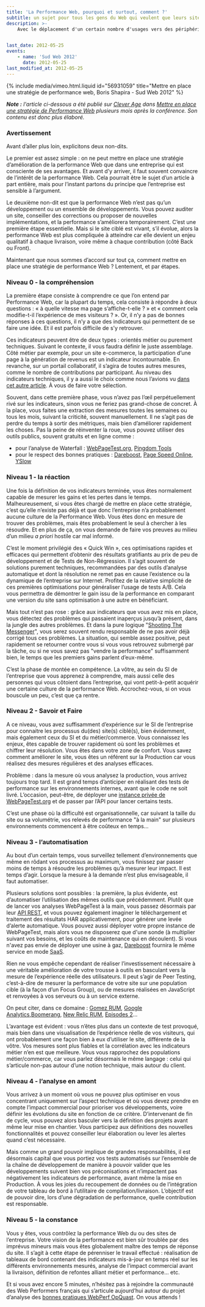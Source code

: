```yaml
---
title: 'La Performance Web, pourquoi et surtout, comment ?'
subtitle: un sujet pour tous les gens du Web qui veulent que leurs sites aillent plus vite
description: >-
    Avec le déplacement d'un certain nombre d'usages vers des périphérique nomades (téléphones, montres, appareils connectés), la fluidité d'utilisation devient une problématique critique. La performance Web est une des composantes de cette fluidité. Nous verrons ensemble comment l'optimiser. Ceci étant, suivant l’organisation et la culture de votre entreprise, conserver ce gain dans le temps peut être délicat et tenir davantage de la conduite du changement que de l’identification et l'implémentation d'optimisations.


last_date: 2012-05-25
events:
    - name: 'Sud Web 2012'
      date: 2012-05-25
last_modified_at: 2012-05-25
---
```


{% include media/vimeo.html.liquid id="56931059" title="Mettre en place une strat&eacute;gie de performance web, Boris Shapira - Sud Web 2012" %}

<em class="emphasis">**Note&nbsp;:** l'article ci-dessous a été publié sur [Clever Age](https://www.clever-age.com/fr/) dans [Mettre en place une stratégie de Performance Web](https://blog.clever-age.com/fr/2012/11/16/comment-mettre-en-place-une-strategie-de-performance-web/) plusieurs mois après la conférence. Son contenu est donc plus élaboré.</em>

### Avertissement

Avant d’aller plus loin, explicitons deux non-dits.

Le premier est assez simple : on ne peut mettre en place une stratégie d’amélioration de la performance Web que dans une entreprise qui est consciente de ses avantages. Et avant d’y arriver, il faut souvent convaincre de l’intérêt de la performance Web. Cela pourrait être le sujet d’un article à part entière, mais pour l’instant partons du principe que l’entreprise est sensible à l’argument.

Le deuxième non-dit est que la performance Web n’est pas qu’un développement ou un ensemble de développements. Vous pouvez auditer un site, conseiller des corrections ou proposer de nouvelles implémentations, et la performance s’améliorera temporairement. C’est une première étape essentielle. Mais si le site ciblé est vivant, s’il évolue, alors la performance Web est plus compliquée à atteindre car elle devient un enjeu qualitatif à chaque livraison, voire même à chaque contribution (côté Back ou Front).

Maintenant que nous sommes d’accord sur tout ça, comment mettre en place une stratégie de performance Web ? Lentement, et par étapes.

### Niveau 0 - la compréhension

La première étape consiste à comprendre ce que l’on entend par Performance Web, car la plupart du temps, cela consiste à répondre à deux questions : « à quelle vitesse ma page s’affiche-t-elle ? » et « comment cela modifie-t-il l’expérience de mes visiteurs ? ». Or, il n’y a pas de bonnes réponses à ces questions, il n’y a que des indicateurs qui permettent de se faire une idée. Et il est parfois difficile de s’y retrouver.

Ces indicateurs peuvent être de deux types : orientés métier ou purement techniques. Suivant le contexte, il vous faudra définir le juste assemblage. Côté métier par exemple, pour un site e-commerce, la participation d’une page à la génération de revenus est un indicateur incontournable. En revanche, sur un portail collaboratif, il s’agira de toutes autres mesures, comme le nombre de contributions par participant. Au niveau des indicateurs techniques, il y a aussi le choix comme nous l’avions vu [dans cet autre article](https://blog.clever-age.com/fr/2012/07/31/webperf-a-quelle-vitesse-ma-page-se-charge-t-elle/). À vous de faire votre sélection.

Souvent, dans cette première phase, vous n’avez pas l’œil perpétuellement rivé sur les indicateurs, sinon vous ne feriez pas grand-chose de concret. À la place, vous faites une extraction des mesures toutes les semaines ou tous les mois, suivant la criticité, souvent manuellement. Il ne s’agit pas de perdre du temps à sortir des métriques, mais bien d’améliorer rapidement les choses. Pas la peine de réinventer la roue, vous pouvez utiliser des outils publics, souvent gratuits et en ligne comme :

-   pour l’analyse de Waterfall : [WebPageTest.org](https://www.webpagetest.org/), [Pingdom Tools](https://tools.pingdom.com/fpt/)
-   pour le respect des bonnes pratiques : [Dareboost](https://www.dareboost.com/ 'Analyse de site Web, Test de Performance et Audit qualité - DareBoost'), [Page Speed Online](https://developers.google.com/speed/pagespeed/insights/), [YSlow](https://developer.yahoo.com/yslow/)

### Niveau 1 - la réaction

Une fois la définition de vos indicateurs terminée, vous êtes normalement capable de mesurer les gains et les pertes dans le temps. Malheureusement, si vous êtes chargé de mettre en place cette stratégie, c’est qu’elle n’existe pas déjà et que donc l’entreprise n’a probablement aucune culture de la Performance Web. Vous êtes donc en mesure de trouver des problèmes, mais êtes probablement le seul à chercher à les résoudre. Et en plus de ça, on vous demande de faire vos preuves au milieu d’un milieu _a priori_ hostile car mal informé.

C’est le moment privilégié des « Quick Win », ces optimisations rapides et efficaces qui permettent d’obtenir des résultats gratifiants au prix de peu de développement et de Tests de Non-Régression. Il s’agit souvent de solutions purement techniques, recommandées par des outils d’analyse automatique et dont la résolution ne remet pas en cause l’existence ou la dynamique de l’entreprise sur Internet. Profitez de la relative simplicité de ces premières optimisations pour généraliser l’usage de tests A/B. Cela vous permettra de démontrer le gain issu de la performance en comparant une version du site sans optimisation à une autre en bénéficiant.

Mais tout n’est pas rose : grâce aux indicateurs que vous avez mis en place, vous détectez des problèmes qui passaient inaperçus jusqu’à présent, dans la jungle des autres problèmes. Et dans la pure logique "[Shooting The Messenger](https://en.wikipedia.org/wiki/Shooting_the_messenger)", vous serez souvent rendu responsable de ne pas avoir déjà corrigé tous ces problèmes. La situation, qui semble assez positive, peut rapidement se retourner contre vous si vous vous retrouvez submergé par la tâche, ou si ne vous savez pas "vendre la performance" suffisamment bien, le temps que les premiers gains parlent d’eux-même.

C’est la phase de montée en compétence. La vôtre, au sein du SI de l’entreprise que vous apprenez à comprendre, mais aussi celle des personnes qui vous côtoient dans l’entreprise, qui vont petit-à-petit acquérir une certaine culture de la performance Web. Accrochez-vous, si on vous bouscule un peu, c’est que ça rentre.

### Niveau 2 - Savoir et Faire

A ce niveau, vous avez suffisamment d’expérience sur le SI de l’entreprise pour connaitre les processus du(des) site(s) ciblé(s), bien évidemment, mais également ceux du SI et du métier/commerce. Vous connaissez les enjeux, êtes capable de trouver rapidement où sont les problèmes et chiffrer leur résolution. Vous êtes dans votre zone de confort. Vous savez comment améliorer le site, vous êtes un référent sur la Production car vous réalisez des mesures régulières et des analyses efficaces.

Problème : dans la mesure où vous analysez la production, vous arrivez toujours trop tard. Il est grand temps d’anticiper en réalisant des tests de performance sur les environnements internes, avant que le code ne soit livré. L’occasion, peut-être, de déployer une [instance privée de WebPageTest.org](https://sites.google.com/a/webpagetest.org/docs/private-instances) et de passer par l’API pour lancer certains tests.

C’est une phase où la difficulté est organisationnelle, car suivant la taille du site ou sa volumétrie, vos relevés de performance "à la main" sur plusieurs environnements commencent à être coûteux en temps…

### Niveau 3 - l’automatisation

Au bout d’un certain temps, vous surveillez tellement d’environnements que même en rôdant vos processus au maximum, vous finissez par passer moins de temps à résoudre les problèmes qu’à mesurer leur impact. Il est temps d’agir. Lorsque la mesure à la demande n’est plus envisageable, il faut automatiser.

Plusieurs solutions sont possibles : la première, la plus évidente, est d’automatiser l’utilisation des mêmes outils que précédemment. Plutôt que de lancer vos analyses WebPageTest à la main, vous passez désormais par leur [API REST](https://sites.google.com/a/webpagetest.org/docs/advanced-features/webpagetest-restful-apis), et vous pouvez également imaginer le téléchargement et traitement des résultats HAR applicativement, pour générer une levée d’alerte automatique. Vous pouvez aussi déployer votre propre instance de WebPageTest, mais alors vous ne disposerez que d'une sonde (à multiplier suivant vos besoins, et les coûts de maintenance qui en découlent). Si vous n'avez pas envie de déployer une usine à gaz, [Dareboost](https://www.dareboost.com/ 'Analyse de site Web, Test de Performance et Audit qualité - DareBoost') fournira le même service en mode <abbr title="Software as a Service" lang="en">SaaS</abbr>.

Rien ne vous empêche cependant de réaliser l’investissement nécessaire à une véritable amélioration de votre trousse à outils en basculant vers la mesure de l’expérience réelle des utilisateurs. Il peut s’agir de Peer Testing, c’est-à-dire de mesurer la performance de votre site sur une population cible (à la façon d’un Focus Group), ou de mesures réalisées en JavaScript et renvoyées à vos serveurs ou à un service externe.

On peut citer, dans ce domaine : [Gomez RUM](https://www.compuware.com/en_us/application-performance-management/products/user-experience-management/real-user-monitoring-enterprise.html), [Google Analytics](https://analytics.google.com/analytics/web/),[Boomerang](https://www.lognormal.com/boomerang/doc/), [New Relic RUM](https://newrelic.com/browser-monitoring), [Episodes 2](https://stevesouders.com/episodes2/)…

L’avantage est évident : vous n’êtes plus dans un contexte de test provoqué, mais bien dans une visualisation de l’expérience réelle de vos visiteurs, qui ont probablement une façon bien à eux d’utiliser le site, différente de la vôtre. Vos mesures sont plus fiables et la corrélation avec les indicateurs métier n’en est que meilleure. Vous vous rapprochez des populations métier/commerce, car vous parlez désormais le même langage : celui qui s’articule non-pas autour d’une notion technique, mais autour du client.

### Niveau 4 - l’analyse en amont

Vous arrivez à un moment où vous ne pouvez plus optimiser en vous concentrant uniquement sur l’aspect technique et où vous devez prendre en compte l’impact commercial pour prioriser vos développements, voire définir les évolutions du site en fonction de ce critère. D’intervenant de fin de cycle, vous pouvez alors basculer vers la définition des projets avant même leur mise en chantier. Vous participez aux définitions des nouvelles fonctionnalités et pouvez conseiller leur élaboration ou lever les alertes quand c’est nécessaire.

Mais comme un grand pouvoir implique de grandes responsabilités, il est désormais capital que vous portiez vos tests automatisés sur l’ensemble de la chaîne de développement de manière à pouvoir valider que les développements suivent bien vos préconisations et n’impactent pas négativement les indicateurs de performance, avant même la mise en Production. À vous les joies du recoupement de données ou de l’intégration de votre tableau de bord à l’utilitaire de compilation/livraison. L’objectif est de pouvoir dire, lors d’une dégradation de performance, quelle contribution est responsable.

### Niveau 5 - la constance

Vous y êtes, vous contrôlez la performance Web du ou des sites de l’entreprise. Votre vision de la performance est bien sûr troublée par des imprévus mineurs mais vous êtes globalement maître des temps de réponse du site. Il s’agit à cette étape de pérenniser le travail effectué : réalisation de tableaux de bord contenant des indicateurs mis-à-jour en temps réel sur les différents environnements mesurés, analyse de l’impact commercial avant la livraison, définition de refontes alliant métier et performance… etc.

Et si vous avez encore 5 minutes, n’hésitez pas à rejoindre la communauté des Web Performers français qui s’articule aujourd’hui autour du projet d’analyse des [bonnes pratiques WebPerf OpQuast](https://checklists.opquast.com/webperf/workshops/status/discussion). On vous attends !
